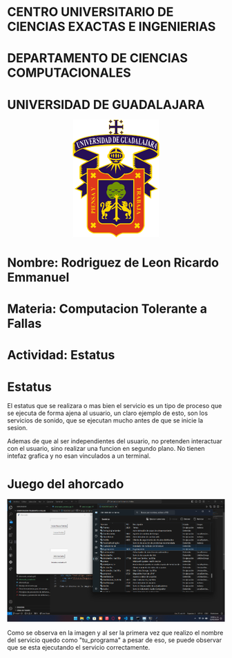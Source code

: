 # CENTRO UNIVERSITARIO DE CIENCIAS EXACTAS E INGENIERIAS
# DEPARTAMENTO DE CIENCIAS COMPUTACIONALES

# UNIVERSIDAD DE GUADALAJARA

<div style="text-align: center;">
  <img src="/Estatus/Imagenes/image.png" alt="Logo UDG" width="200" />
</div>

# Nombre: Rodriguez de Leon Ricardo Emmanuel

# Materia: Computacion Tolerante a Fallas

# Actividad: Estatus

# Estatus
El estatus que se realizara o mas bien el servicio es un tipo de proceso que se ejecuta de forma ajena al usuario,
un claro ejemplo de esto, son los servicios de sonido, que se ejecutan mucho antes de que se inicie la sesion.

Ademas de que al ser independientes del usuario, no pretenden interactuar con el usuario, sino realizar una funcion en segundo plano. No tienen intefaz grafica y no esan vinculados a un terminal.

# Juego del ahorcado
<div style="text-align: center;">
  <img src="/Estatus/Imagenes/image1.png"  width="1000" />
</div>

Como se observa en la imagen y al ser la primera vez que realizo el nombre del servicio quedo como "tu_programa"
a pesar de eso, se puede observar que se esta ejecutando el servicio correctamente.